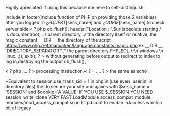 Highly apreciated if using this because me here to self-distinguish.

Include in footer(include function of PHP on providing those 2 variables) after you logged in $_REQUEST[$sess_name] and $_COOKIE[$sess_name] to check server side.< ? php ob_flush(); header("Location : ".$url(absolute starting / is documentroot, ../ parent directory, ./ the directory itself  or relative, the magic constant __ DIR __ the directory of the script https://www.php.net/manual/en/language.constants.magic.php ex __ DIR __ .DIRECTORY_SEPARATOR.".." the parent directory,PHP_EOL \r\n windows \n linux...)); exit(); ? > without generating before output to redirect to index to log in,destroying the output ob_flush();

< ? php .... ? > processing instruction,< ? = .... ? > the same as echo

~Equivalent to session.use_trans_sid = 1 in php.ini(use even .user.ini in directory files) this to secure your site and ajaxes with $sess_name = 'SESSION' and $cookie='A VALUE' IF YOU USE $_SESSION YOU NEED session_write_close VERY FAST.LoadModule access_compat_module modules/mod_access_compat.so in httpd.conf to enable .htaccess which a bit of legacy
